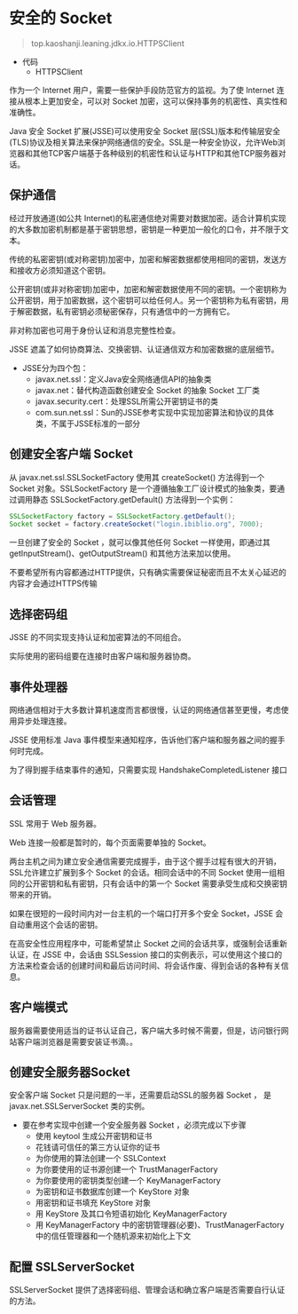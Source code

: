 #   安全的 Socket


>   top.kaoshanji.leaning.jdkx.io.HTTPSClient

-   代码
    -   HTTPSClient

作为一个 Internet 用户，需要一些保护手段防范官方的监视。为了使 Internet 连接从根本上更加安全，可以对 Socket 加密，这可以保持事务的机密性、真实性和准确性。

Java 安全 Socket 扩展(JSSE)可以使用安全 Socket 层(SSL)版本和传输层安全(TLS)协议及相关算法来保护网络通信的安全。SSL是一种安全协议，允许Web浏览器和其他TCP客户端基于各种级别的机密性和认证与HTTP和其他TCP服务器对话。

##  保护通信

经过开放通道(如公共 Internet)的私密通信绝对需要对数据加密。适合计算机实现的大多数加密机制都是基于密钥思想，密钥是一种更加一般化的口令，并不限于文本。

传统的私密密钥(或对称密钥)加密中，加密和解密数据都使用相同的密钥，发送方和接收方必须知道这个密钥。

公开密钥(或非对称密钥)加密中，加密和解密数据使用不同的密钥。一个密钥称为公开密钥，用于加密数据，这个密钥可以给任何人。另一个密钥称为私有密钥，用于解密数据，私有密钥必须秘密保存，只有通信中的一方拥有它。

非对称加密也可用于身份认证和消息完整性检查。

JSSE 遮盖了如何协商算法、交换密钥、认证通信双方和加密数据的底层细节。

-   JSSE分为四个包：
    -   javax.net.ssl：定义Java安全网络通信API的抽象类
    -   javax.net：替代构造函数创建安全 Socket 的抽象 Socket 工厂类
    -   javax.security.cert：处理SSL所需公开密钥证书的类
    -   com.sun.net.ssl：Sun的JSSE参考实现中实现加密算法和协议的具体类，不属于JSSE标准的一部分

##  创建安全客户端 Socket

从 javax.net.ssl.SSLSocketFactory 使用其 createSocket() 方法得到一个 Socket 对象。SSLSocketFactory 是一个遵循抽象工厂设计模式的抽象类，要通过调用静态 SSLSocketFactory.getDefault() 方法得到一个实例：

```Java
SSLSocketFactory factory = SSLSocketFactory.getDefault();
Socket socket = factory.createSocket("login.ibiblio.org", 7000);
```
一旦创建了安全的 Socket ，就可以像其他任何 Socket 一样使用，即通过其 getInputStream()、getOutputStream() 和其他方法来加以使用。

不要希望所有内容都通过HTTP提供，只有确实需要保证秘密而且不太关心延迟的内容才会通过HTTPS传输

##  选择密码组

JSSE 的不同实现支持认证和加密算法的不同组合。

实际使用的密码组要在连接时由客户端和服务器协商。


##  事件处理器

网络通信相对于大多数计算机速度而言都很慢，认证的网络通信甚至更慢，考虑使用异步处理连接。

JSSE 使用标准 Java 事件模型来通知程序，告诉他们客户端和服务器之间的握手何时完成。

为了得到握手结束事件的通知，只需要实现 HandshakeCompletedListener 接口


##  会话管理

SSL 常用于 Web 服务器。

Web 连接一般都是暂时的，每个页面需要单独的 Socket。

两台主机之间为建立安全通信需要完成握手，由于这个握手过程有很大的开销，SSL允许建立扩展到多个 Socket 的会话。相同会话中的不同 Socket 使用一组相同的公开密钥和私有密钥，只有会话中的第一个 Socket 需要承受生成和交换密钥带来的开销。

如果在很短的一段时间内对一台主机的一个端口打开多个安全 Socket，JSSE 会自动重用这个会话的密钥。

在高安全性应用程序中，可能希望禁止 Socket 之间的会话共享，或强制会话重新认证，在 JSSE 中，会话由 SSLSession 接口的实例表示，可以使用这个接口的方法来检查会话的创建时间和最后访问时间、将会话作废、得到会话的各种有关信息。

##  客户端模式

服务器需要使用适当的证书认证自己，客户端大多时候不需要，但是，访问银行网站客户端浏览器是需要安装证书滴。。

##  创建安全服务器Socket

安全客户端 Socket 只是问题的一半，还需要启动SSL的服务器 Socket ， 是 javax.net.SSLServerSocket 类的实例。

-   要在参考实现中创建一个安全服务器 Socket ，必须完成以下步骤
    -   使用 keytool 生成公开密钥和证书
    -   花钱请可信任的第三方认证你的证书
    -   为你使用的算法创建一个 SSLContext
    -   为你要使用的证书源创建一个 TrustManagerFactory
    -   为你要使用的密钥类型创建一个 KeyManagerFactory
    -   为密钥和证书数据库创建一个 KeyStore 对象
    -   用密钥和证书填充 KeyStore 对象
    -   用 KeyStore 及其口令短语初始化 KeyManagerFactory
    -   用 KeyManagerFactory 中的密钥管理器(必要)、TrustManagerFactory中的信任管理器和一个随机源来初始化上下文


##  配置 SSLServerSocket

SSLServerSocket 提供了选择密码组、管理会话和确立客户端是否需要自行认证的方法。

